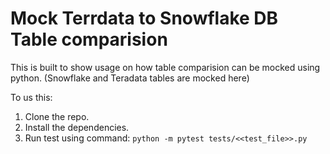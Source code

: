 # Mock Terrdata to Snowflake DB Table comparision
This is built to show usage on how table comparision can be mocked using python. (Snowflake and Teradata tables are mocked here)

To us this:
1. Clone the repo.
2. Install the dependencies.
3. Run test using command: `python -m pytest tests/<<test_file>>.py`
